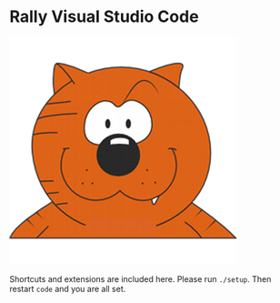 # Rally Visual Studio Code

![](images/hecliff.png)

Shortcuts and extensions are included here. Please run `./setup`. Then restart `code` and you are all set.

